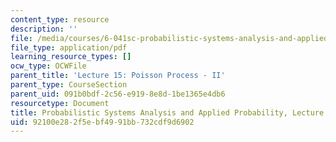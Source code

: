 ```yaml
---
content_type: resource
description: ''
file: /media/courses/6-041sc-probabilistic-systems-analysis-and-applied-probability-fall-2013/92100e282f5ebf4991bb732cdf9d6902_MIT6_041SCF13_L15.pdf
file_type: application/pdf
learning_resource_types: []
ocw_type: OCWFile
parent_title: 'Lecture 15: Poisson Process - II'
parent_type: CourseSection
parent_uid: 091b0bdf-2c56-e919-8e8d-1be1365e4db6
resourcetype: Document
title: Probabilistic Systems Analysis and Applied Probability, Lecture 15
uid: 92100e28-2f5e-bf49-91bb-732cdf9d6902
---
```

